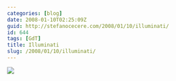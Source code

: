 ```yaml
---
categories: [blog]
date: 2008-01-10T02:25:09Z
guid: http://stefanocecere.com/2008/01/10/illuminati/
id: 644
tags: [GdT]
title: Illuminati
slug: /2008/01/10/illuminati/
---
```


![](illuminati1.jpg)